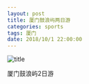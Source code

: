 ```yaml
---
layout: post
title: 厦门鼓浪屿两日游
categories: sports 
tags: 厦门
date: 2018/10/1 22:00:00
---
```


![title](https://image.sideproject.cn/titlex/titlex_058.jpg)

厦门鼓浪屿2日游


